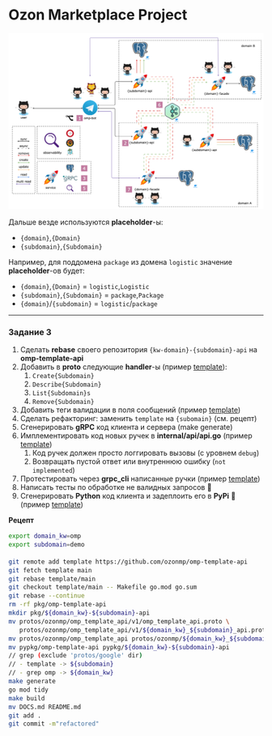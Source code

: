 # Ozon Marketplace Project

![schema](images/schema.png)

Дальше везде используются **placeholder**-ы:

- `{domain}`,`{Domain}`
- `{subdomain}`,`{Subdomain}`

Например, для поддомена `package` из домена `logistic` значение **placeholder**-ов будет:

- `{domain}`,`{Domain}` = `logistic`,`Logistic`
- `{subdomain}`,`{Subdomain}` = `package`,`Package`
- `{domain}`/`{subdomain}` = `logistic`/`package`

---

### Задание 3

1. Сделать **rebase** своего репозитория `{kw-domain}-{subdomain}-api` на **omp-template-api**
2. Добавить в **proto** следующие **handler**-ы (пример [template](https://github.com/ozonmp/omp-template-api/blob/be1223fb1d1c9751b0d9db1d6e2dfff6ba4c9316/protos/ozonmp/omp_template_api/v1/omp_template_api.proto)):
   1. `Create{Subdomain}`
   2. `Describe{Subdomain}`
   3. `List{Subdomain}s`
   4. `Remove{Subdomain}`
3. Добавить теги валидации в поля сообщений (пример [template](https://github.com/ozonmp/omp-template-api/blob/be1223fb1d1c9751b0d9db1d6e2dfff6ba4c9316/protos/ozonmp/omp_template_api/v1/omp_template_api.proto#L28))
4. Сделать рефакторинг: заменить `template` на `{subomain}` (см. рецепт)
5. Сгенерировать **gRPC** код клиента и сервера (make generate)
6. Имплементировать код новых ручек в **internal/api/api.go** (пример [template](https://github.com/ozonmp/omp-template-api/blob/be1223fb1d1c9751b0d9db1d6e2dfff6ba4c9316/internal/api/api.go#L34))
   1. Код ручек должен просто логгировать вызовы (с уровнем `debug`)
   2. Возвращать пустой ответ или внутреннюю ошибку (`not implemented`)
7. Протестировать через **grpc_cli** написанные ручки (пример [template](https://github.com/ozonmp/omp-template-api/blob/main/DOCS.md#grpc))
8. Написать тесты по обработке не валидных запросов :gem:
9. Сгенерировать **Python** код клиента и задеплоить его в **PyPi** :gem: (пример [template](https://github.com/ozonmp/omp-template-api/blob/main/DOCS.md#python-client))


**Рецепт**

```sh
export domain_kw=omp
export subdomain=demo

git remote add template https://github.com/ozonmp/omp-template-api
git fetch template main
git rebase template/main
git checkout template/main -- Makefile go.mod go.sum
git rebase --continue
rm -rf pkg/omp-template-api
mkdir pkg/${domain_kw}-${subdomain}-api
mv protos/ozonmp/omp_template_api/v1/omp_template_api.proto \
   protos/ozonmp/omp_template_api/v1/${domain_kw}_${subdomain}_api.proto
mv protos/ozonmp/omp_template_api protos/ozonmp/${domain_kw}_${subdomain}_api
mv pypkg/omp-template-api pypkg/${domain_kw}-${subdomain}-api
// grep (exclude 'protos/google' dir)
// - template -> ${subdomain}
// - grep omp -> ${domain_kw}
make generate
go mod tidy
make build
mv DOCS.md README.md
git add .
git commit -m"refactored"
```
